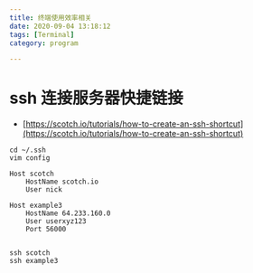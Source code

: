 ```yaml
---
title: 终端使用效率相关
date: 2020-09-04 13:18:12
tags: [Terminal]
category: program

---
```


# ssh 连接服务器快捷链接

- [https://scotch.io/tutorials/how-to-create-an-ssh-shortcut](https://scotch.io/tutorials/how-to-create-an-ssh-shortcut)

```
cd ~/.ssh
vim config

Host scotch
    HostName scotch.io
    User nick

Host example3
    HostName 64.233.160.0
    User userxyz123
    Port 56000


ssh scotch
ssh example3
```

